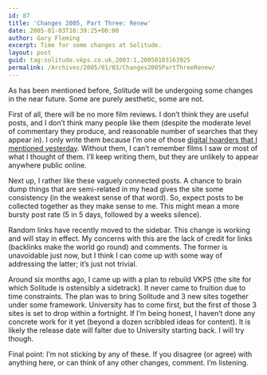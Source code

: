 ```yaml
---
id: 87
title: 'Changes 2005, Part Three: Renew'
date: 2005-01-03T16:39:25+00:00
author: Gary Fleming
excerpt: Time for some changes at Solitude.
layout: post
guid: tag:solitude.vkps.co.uk,2003:1,20050103163925
permalink: /Archives/2005/01/03/Changes2005PartThreeRenew/
---
```

As has been mentioned before, Solitude will be undergoing some changes in the near future. Some are purely aesthetic, some are not.

First of all, there will be no more film reviews. I don&#8217;t think they are useful posts, and I don&#8217;t think many people like them (despite the moderate level of commentary they produce, and reasonable number of searches that they appear in). I only write them because I&#8217;m one of those [digital hoarders that I mentioned yesterday](/Archives/2005/01/02/Changes2005PartTwoCull). Without them, I can&#8217;t remember films I saw or most of what I thought of them. I&#8217;ll keep writing them, but they are unlikely to appear anywhere public online.

Next up, I rather like these vaguely connected posts. A chance to brain dump things that are semi-related in my head gives the site some consistency (in the weakest sense of that word). So, expect posts to be collected together as they make sense to me. This might mean a more bursty post rate (5 in 5 days, followed by a weeks silence).

Random links have recently moved to the sidebar. This change is working and will stay in effect. My concerns with this are the lack of credit for links (backlinks make the world go round) and comments. The former is unavoidable just now, but I think I can come up with some way of addressing the latter; it&#8217;s just not trivial.

Around six months ago, I came up with a plan to rebuild VKPS (the site for which Solitude is ostensibly a sidetrack). It never came to fruition due to time constraints. The plan was to bring Solitude and 3 new sites together under some framework. University has to come first, but the first of those 3 sites is set to drop within a fortnight. If I&#8217;m being honest, I haven&#8217;t done any concrete work for it yet (beyond a dozen scribbled ideas for content). It is likely the release date will falter due to University starting back. I will try though.

Final point: I&#8217;m not sticking by any of these. If you disagree (or agree) with anything here, or can think of any other changes, comment. I&#8217;m listening.